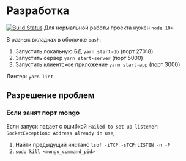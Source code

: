 # Разработка
[![Build Status](https://travis-ci.org/2gnc/read-it-later.svg?branch=master)](https://travis-ci.org/2gnc/read-it-later)
Для нормальной работы проекта нужен `node 10+`.

В разных вкладках в оболочке `bash`:

1. Запустить локальную БД `yarn start-db` (порт 27018)
2. Запустить сервер `yarn start-server` (порт 5000)
3. Запустить клиентское приложение `yarn start-app` (порт 3000)

Линтер: `yarn lint`.

## Разрешение проблем
### Если занят порт mongo
Если запуск падает с ошибкой `Failed to set up listener: SocketException: Address already in use`,
1. Найти предыдущий инстанс `lsof -iTCP -sTCP:LISTEN -n -P`
2. `sudo kill <mongo_command_pid>`
